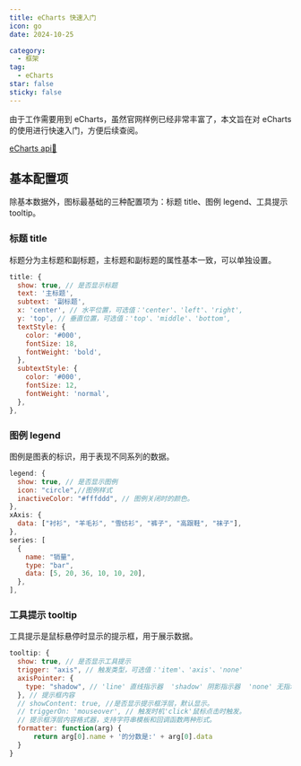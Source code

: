 ```yaml
---
title: eCharts 快速入门
icon: go
date: 2024-10-25

category:
  - 框架
tag:
  - eCharts
star: false
sticky: false
---
```


由于工作需要用到 eCharts，虽然官网样例已经非常丰富了，本文旨在对 eCharts 的使用进行快速入门，方便后续查阅。

[eCharts api🚪](https://echarts.apache.org/en/api.html#echarts)

## 基本配置项

除基本数据外，图标最基础的三种配置项为：标题 title、图例 legend、工具提示 tooltip。

### 标题 title

标题分为主标题和副标题，主标题和副标题的属性基本一致，可以单独设置。

```js
title: {
  show: true, // 是否显示标题
  text: '主标题',
  subtext: '副标题',
  x: 'center', // 水平位置，可选值：'center'、'left'、'right',
  y: 'top', // 垂直位置，可选值：'top'、'middle'、'bottom',
  textStyle: {
    color: '#000',
    fontSize: 18,
    fontWeight: 'bold',
  },
  subtextStyle: {
    color: '#000',
    fontSize: 12,
    fontWeight: 'normal',
  },
},
```

### 图例 legend

图例是图表的标识，用于表现不同系列的数据。

```js
legend: {
  show: true, // 是否显示图例
  icon: "circle",//图例样式
  inactiveColor: "#fffddd", // 图例关闭时的颜色。
},
xAxis: {
  data: ["衬衫", "羊毛衫", "雪纺衫", "裤子", "高跟鞋", "袜子"],
},
series: [
  {
    name: "销量",
    type: "bar",
    data: [5, 20, 36, 10, 10, 20],
  },
],
```

### 工具提示 tooltip

工具提示是鼠标悬停时显示的提示框，用于展示数据。

```js
tooltip: {
  show: true, // 是否显示工具提示
  trigger: "axis", // 触发类型，可选值：'item'、'axis'、'none'
  axisPointer: {
    type: "shadow", // 'line' 直线指示器  'shadow' 阴影指示器  'none' 无指示器  'cross' 十字准星指示器。
  }, // 提示框内容
  // showContent: true, //是否显示提示框浮层，默认显示。
  // triggerOn: 'mouseover', // 触发时机'click'鼠标点击时触发。
  // 提示框浮层内容格式器，支持字符串模板和回调函数两种形式。
  formatter: function(arg) {
      return arg[0].name + '的分数是:' + arg[0].data
  }
}
```
